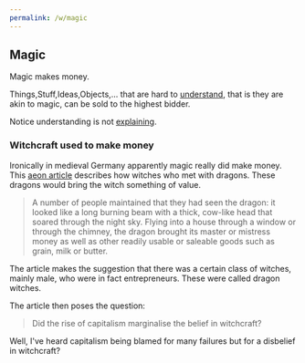 ```yaml
---
permalink: /w/magic
---
```


## Magic

Magic makes money.

Things,Stuff,Ideas,Objects,... that are hard to [understand](/w/led), that is they are akin to magic, can be sold to the highest bidder.

Notice understanding is not [explaining](/w/explain).

### Witchcraft used to make money

Ironically in medieval Germany apparently magic really did make money. This [aeon article](https://aeon.co/essays/how-economic-behaviour-drove-witch-hunts-in-pre-modern-germany) describes how witches who met with dragons. These dragons would bring the witch something of value.

> A number of people maintained that they had seen the dragon: it looked like a long burning beam with a thick, cow-like head that soared through the night sky. Flying into a house through a window or through the chimney, the dragon brought its master or mistress money as well as other readily usable or saleable goods such as grain, milk or butter.

The article makes the suggestion that there was a certain class of witches, mainly male, who were in fact entrepreneurs. These were called dragon witches.

The article then poses the question:

> Did the rise of capitalism marginalise the belief in witchcraft?

Well, I've heard capitalism being blamed for many failures but for a disbelief in  witchcraft? 
